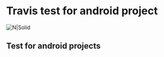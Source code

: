 # Travis test for android project

![N|Solid](https://travis-ci.org/goofyahead/travisAndroidTest.svg?branch=maste)

## Test for android projects
